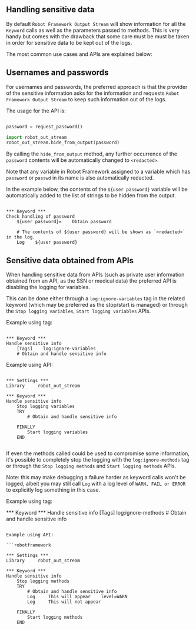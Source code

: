 ## Handling sensitive data

By default `Robot Framework Output Stream` will show information for all the `Keyword` calls as well as the parameters passed to methods.
This is very handy but comes with the drawback that some care must be must be taken in order for sensitive data to be kept out of the logs.

The most common use cases and APIs are explained below:

Usernames and passwords
------------------------

For usernames and passwords, the preferred approach is that the provider of the sensitive information
asks for the information and requests `Robot Framework Output Stream` to keep such information out of
the logs.

The usage for the API is:

```python

password = request_password()

import robot_out_stream
robot_out_stream.hide_from_output(password)
```

By calling the `hide_from_output` method, any further occurrence of the `password` contents will be
automatically changed to `<redacted>`.

Note that any variable in Robot Framework assigned to a variable which has `password` or `passwd` in
its name is also automatically redacted.

In the example below, the contents of the `${user password}` variable will be automatically added to
the list of strings to be hidden from the output.

```robotframework

*** Keyword ***
Check handling of password
    ${user password}=    Obtain password

    # The contents of ${user password} will be shown as `<redacted>` in the log.
    Log    ${user password}
```


Sensitive data obtained from APIs
----------------------------------

When handling sensitive data from APIs (such as private user information obtained from an API, as the SSN
or medical data) the preferred API is disabling the logging for variables.

This can be done either through a `log:ignore-variables` tag in the related keyword 
(which may be preferred as the stop/start is managed) or through the
`Stop logging variables`, `Start logging variables` APIs.

Example using tag:

```robotframework

*** Keyword ***
Handle sensitive info
    [Tags]    log:ignore-variables
    # Obtain and handle sensitive info

```

Example using API:

```robotframework

*** Settings ***
Library     robot_out_stream

*** Keyword ***
Handle sensitive info
    Stop logging variables
    TRY
        # Obtain and handle sensitive info
        
    FINALLY
        Start logging variables
    END


```


If even the methods called could be used to compromise some information, it's possible
to completely stop the logging with the `log:ignore-methods` tag or through the
`Stop logging methods` and `Start logging methods` APIs. 

Note: this may make debugging a failure harder as keyword calls won't be logged, 
albeit you may still call `Log` with a log level of `WARN, FAIL or ERROR` to explicitly log something in this case.

Example using tag:

*** Keyword ***
Handle sensitive info
    [Tags]    log:ignore-methods
    # Obtain and handle sensitive info

```

Example using API:

```robotframework

*** Settings ***
Library     robot_out_stream

*** Keyword ***
Handle sensitive info
    Stop logging methods
    TRY
        # Obtain and handle sensitive info
        Log     This will appear    level=WARN
        Log     This will not appear
        
    FINALLY
        Start logging methods
    END


```


